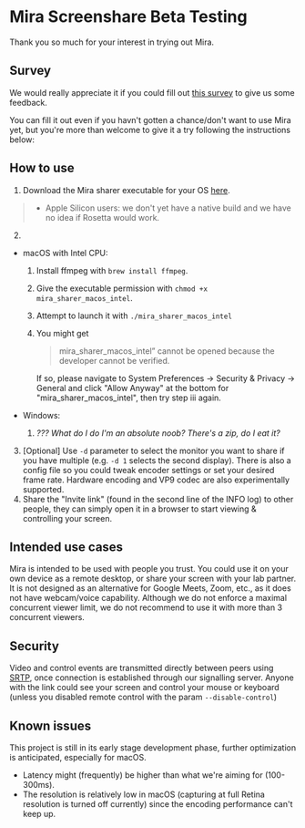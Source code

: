 # Mira Screenshare Beta Testing

Thank you so much for your interest in trying out Mira.

## Survey

We would really appreciate it if you could fill out [this survey](https://5k3n24rfitw.typeform.com/to/puyonkFx) to give
us some feedback.

You can fill it out even if you havn't gotten a chance/don't want to use Mira yet, but you're more than welcome to give it a try following the instructions below:

## How to use

1. Download the Mira sharer executable for your OS [here](https://github.com/mira-screen-share/sharer/releases/tag/v0.1).

> - Apple Silicon users: we don't yet have a native build and we have no idea if Rosetta would work.

2. 
- macOS with Intel CPU:
  1. Install ffmpeg with `brew install ffmpeg`.
  2. Give the executable permission with `chmod +x mira_sharer_macos_intel`.
  3. Attempt to launch it with `./mira_sharer_macos_intel`
  4. You might get 
      > mira_sharer_macos_intel” cannot be opened because the developer cannot be verified.
     
     If so, please navigate to System Preferences -> Security & Privacy -> General and click "Allow Anyway" at the bottom for "mira_sharer_macos_intel", then try step iii again.
 
- Windows:
  1. *??? What do I do I'm an absolute noob? There's a zip, do I eat it?*

3. [Optional] Use `-d` parameter to select the monitor you want to share if you have multiple (e.g. `-d 1` selects the second display). There is also a config file so you could tweak encoder settings or set your desired frame rate. Hardware encoding and VP9 codec are also experimentally supported.
4. Share the "Invite link" (found in the second line of the INFO log) to other people, they can simply open it in a browser to start viewing & controlling your screen.

## Intended use cases
Mira is intended to be used with people you trust. You could use it on your own device as a remote desktop,
or share your screen with your lab partner. It is not designed as an alternative for Google Meets, Zoom, etc.,
as it does not have webcam/voice capability. Although we do not enforce a maximal concurrent viewer limit,
we do not recommend to use it with more than 3 concurrent viewers.

## Security
Video and control events are transmitted directly between peers using [SRTP](https://en.wikipedia.org/wiki/Secure_Real-time_Transport_Protocol), once connection is established through our signalling server.
Anyone with the link could see your screen and control your mouse or keyboard (unless you disabled remote control with the param `--disable-control`)

## Known issues
This project is still in its early stage development phase, further optimization is anticipated, especially for macOS.

* Latency might (frequently) be higher than what we're aiming for (100-300ms).
* The resolution is relatively low in macOS (capturing at full Retina resolution is turned off currently) since the encoding performance can't keep up.
